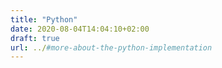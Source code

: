 ```yaml
---
title: "Python"
date: 2020-08-04T14:04:10+02:00
draft: true
url: ../#more-about-the-python-implementation
---
```


